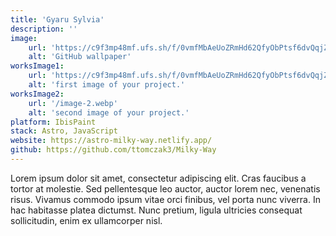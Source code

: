 ```yaml
---
title: 'Gyaru Sylvia'
description: ''
image:
    url: 'https://c9f3mp48mf.ufs.sh/f/0vmfMbAeUoZRmHd62QfyObPtsf6dvQqjZ3o0urJmnF7kG9Ya'
    alt: 'GitHub wallpaper'
worksImage1:
    url: 'https://c9f3mp48mf.ufs.sh/f/0vmfMbAeUoZRmHd62QfyObPtsf6dvQqjZ3o0urJmnF7kG9Ya'
    alt: 'first image of your project.'
worksImage2:
    url: '/image-2.webp'
    alt: 'second image of your project.'
platform: IbisPaint
stack: Astro, JavaScript
website: https://astro-milky-way.netlify.app/
github: https://github.com/ttomczak3/Milky-Way
---
```


Lorem ipsum dolor sit amet, consectetur adipiscing elit. Cras faucibus a tortor at molestie. Sed pellentesque leo auctor, auctor lorem nec, venenatis risus. Vivamus commodo ipsum vitae orci finibus, vel porta nunc viverra. In hac habitasse platea dictumst. Nunc pretium, ligula ultricies consequat sollicitudin, enim ex ullamcorper nisl.

